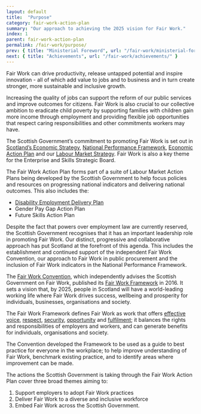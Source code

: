```yaml
---
layout: default
title:  "Purpose"
category: fair-work-action-plan
summary: "Our approach to achieving the 2025 vision for Fair Work."
index: 1
parent: fair-work-action-plan
permalink: /fair-work/purpose/
prev: { title: "Ministerial Foreword", url: "/fair-work/ministerial-foreword/" }
next: { title: "Achievements", url: "/fair-work/achievements/" }
---
```


Fair Work can drive productivity, release untapped potential and inspire innovation - all of which add value to jobs and to business and in turn create stronger, more sustainable and inclusive growth.

Increasing the quality of jobs can support the reform of our public services and improve outcomes for citizens.  Fair Work is also crucial to our collective ambition to eradicate child poverty by supporting families with children gain more income through employment and providing flexible job opportunities that respect caring responsibilities and other commitments workers may have.

The Scottish Government’s commitment to promoting Fair Work is set out in [Scotland’s Economic Strategy](https://www.gov.scot/publications/scotlands-economic-strategy/), [National Performance Framework](https://nationalperformance.gov.scot/), [Economic Action Plan](https://economicactionplan.mygov.scot/) and our [Labour Market Strategy](https://www.gov.scot/publications/scotlands-labour-market-strategy/). Fair Work is also a key theme for the Enterprise and Skills Strategic Board.

The Fair Work Action Plan forms part of a suite of Labour Market Action Plans being developed by the Scottish Government to help focus policies and resources on progressing national indicators and delivering national outcomes.  This also includes the:
* [Disability Employment Delivery Plan](http://www.disabilityscot.org.uk/scottish-government-disability-delivery-plan/)
* Gender Pay Gap Action Plan
* Future Skills Action Plan

Despite the fact that powers over employment law are currently reserved, the Scottish Government recognises that it has an important leadership role in promoting Fair Work.  Our distinct, progressive and collaborative approach has put Scotland at the forefront of this agenda.  This includes the establishment and continued support of the independent Fair Work Convention, our approach to Fair Work in public procurement and the inclusion of Fair Work indicators in the National Performance Framework.

The [Fair Work Convention](https://www.fairworkconvention.scot/), which independently advises the Scottish Government on Fair Work, published its [Fair Work Framework](https://www.fairworkconvention.scot/the-fair-work-framework/) in 2016.  It sets a vision that, by 2025, people in Scotland will have a world-leading working life where Fair Work drives success, wellbeing and prosperity for individuals, businesses, organisations and society.   

The Fair Work Framework defines Fair Work as work that offers [effective voice](https://www.fairworkconvention.scot/the-fair-work-framework/effective-voice/), [respect](https://www.fairworkconvention.scot/the-fair-work-framework/respect/), [security](https://www.fairworkconvention.scot/the-fair-work-framework/security/), [opportunity](https://www.fairworkconvention.scot/the-fair-work-framework/opportunity/) and [fulfilment](https://www.fairworkconvention.scot/the-fair-work-framework/fulfilment/); it balances the rights and responsibilities of employers and workers, and can generate benefits for individuals, organisations and society. 

The Convention developed the Framework to be used as a guide to best practice for everyone in the workplace; to help improve understanding of Fair Work, benchmark existing practice, and to identify areas where improvement can be made.  

The actions the Scottish Government is taking through the Fair Work Action Plan cover three broad themes aiming to:
1.	Support employers to adopt Fair Work practices
2.	Deliver Fair Work to a diverse and inclusive workforce
3.	Embed Fair Work across the Scottish Government.
